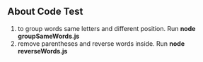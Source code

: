 ## About Code Test

1. to group words same letters and different position. Run <strong>node groupSameWords.js</strong>
2. remove parentheses and reverse words inside. Run  <strong> node reverseWords.js</strong>

